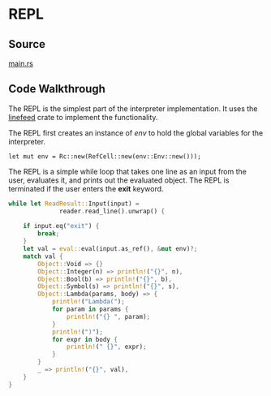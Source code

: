 # REPL

## Source

[main.rs](https://github.com/vishpat/lisp-rs/blob/0.0.1/src/main.rs)

## Code Walkthrough

The REPL is the simplest part of the interpreter implementation. It uses the [linefeed](https://crates.io/crates/linefeed) crate to implement the functionality.

The REPL first creates an instance of *env* to hold the global variables for the interpreter.

```
let mut env = Rc::new(RefCell::new(env::Env::new()));
```

The REPL is a simple while loop that takes one line as an input from the user, evaluates it, and prints out the evaluated object. The REPL is terminated if the user enters the **exit** keyword. 

```Rust
while let ReadResult::Input(input) = 
  			  reader.read_line().unwrap() {
    
    if input.eq("exit") {
        break;
    }
    let val = eval::eval(input.as_ref(), &mut env)?;
    match val {
        Object::Void => {}
        Object::Integer(n) => println!("{}", n),
        Object::Bool(b) => println!("{}", b),
        Object::Symbol(s) => println!("{}", s),
        Object::Lambda(params, body) => {
            println!("Lambda(");
            for param in params {
                println!("{} ", param);
            }
            println!(")");
            for expr in body {
                println!(" {}", expr);
            }
        }
        _ => println!("{}", val),
    }
}
